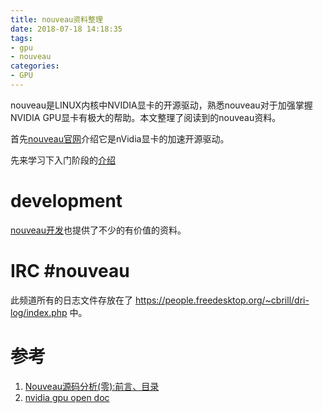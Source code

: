 ```yaml
---
title: nouveau资料整理
date: 2018-07-18 14:18:35
tags:
- gpu
- nouveau
categories:
- GPU
---
```

nouveau是LINUX内核中NVIDIA显卡的开源驱动，熟悉nouveau对于加强掌握NVIDIA GPU显卡有极大的帮助。本文整理了阅读到的nouveau资料。
<!-- more -->

首先[nouveau官网](https://nouveau.freedesktop.org/wiki/)介绍它是nVidia显卡的加速开源驱动。

先来学习下入门阶段的[介绍](https://nouveau.freedesktop.org/wiki/IntroductoryCourse/)


# development

[nouveau开发](https://nouveau.freedesktop.org/wiki/Development/)也提供了不少的有价值的资料。


# IRC #nouveau
此频道所有的日志文件存放在了 <https://people.freedesktop.org/~cbrill/dri-log/index.php> 中。


# 参考
1. [Nouveau源码分析(零):前言、目录](https://blog.csdn.net/GoodQt/article/details/40681007)
2. [nvidia gpu open doc](http://download.nvidia.com/open-gpu-doc/)
